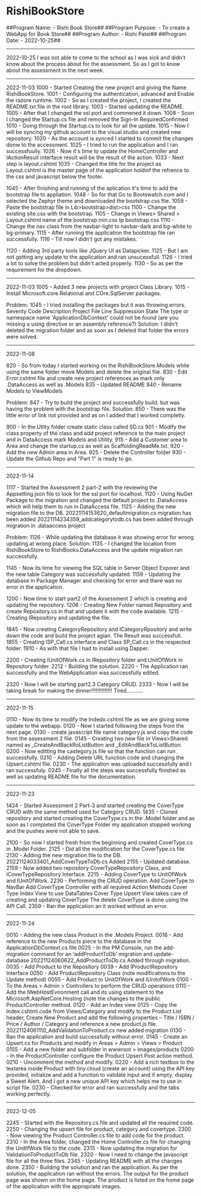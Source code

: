 # RishiBookStore
##Program Name: - Rishi Book Store##
##Program Purpose: - To create a WebApp for Book Store##
##Program Author: - Rishi Patel##
##Program Date: - 2022-10-25##
______________________________________________________________________________________________________________________________________

2022-10-25
I was not able to come to the school as I was sick and didn't know about the process about for the assessment.
So as I got to know about the assessment in the next week.

______________________________________________________________________________________________________________________________________

2022-11-03
1000 - Started Creating the new project and giving the Name RishiBookStore.
1001 - Configuring the authentication, advanced and Enable the razore runtime.
1002 - So as I created the project, I created the README.txt file in the root library.
1003 - Started updating the README.
1005 - After that I changed the ssl port and commened it down.
1008 - Soon I changed the Startup.cs file and removed the Sign-In RequiredConfirmed
1010 - Going through the Startup.cs to look for all the update.
1015 - Now I will be syncing my github account to the visual studio and created new repository.
1020 - As the account is synced I started to commit the changes donw to the accessment.
1025 - I tried to run the application and I ran successfuully.
1026 - Now it's time to update the HomeController and IActionResult interface result will be the result of the action.
1033 - Next step is layout.cshtml
1035 - Changed the title for the project as Layout.cshtml is the master page of the application holdinf the refrence to the css and javascript below the footer.

1045 - After finishing and running of the aplication it's time to add the bootstrap file to appliation.
1048 - So for that Go to Bootswatch.com and I selected the Zephyr theme and downloaded the bootstrap.css file.
1059 - Paste the bootstrap file in Lib>bootstrap>dist>css
1100 - Change the existing site.css with the bootstrap.
1105 - Change in Views> Shared > Layout.cshtml name of the bootstrap.min.css tp bootstrap.css
1110 - Change the nav class from the navbar-light to navbar-dark and bg-white to bg-primary.
1115 - After running the application the bootstrap file ran successfully.
1116 - Till now I didn't got any mistakes.

1120 - Adding 3rd party tools like JQuery UI as Datapicker.
1125 - But I am not getting any update to the application and ran unsucessfull.
1126 - I tried a lot to solve the problem but didn't acted properly.
1130 - So as per the requirement for the dropdown.

______________________________________________________________________________________________________________________________________

2022-11-03
1005 - Added 3 new projects with project Class Library.
1015 - Install Microsoft.core.Relational and COre.SqlServer packages.

Problem:
1045 - I tried installing the packages but it was throwing errors.
Severity	Code	Description	Project	File	Line	Suppression State
The type or namespace name 'ApplicationDbContext' could not be found (are you missing a using directive or an assembly reference?)
Solution: 
I didn't deleted the migration folder and as soon as I deleted that folder the errors were solved.

______________________________________________________________________________________________________________________________________

2022-11-08

820 - So from today I started working on the RishiBookStore.Models while using the same folder move Models and delete the original file.
830 - Edit Error.cshtml file and create new project references as mark only .DataAccess as well as .Models
835 - Updated README
840 - Rename Models to ViewModels

Problem:
847 - Try to build the project and successfully build. but was having the problem with the bootstrap file.
Soluiton:
850 - There was the little error of link not provided and as on I added that I worked completly.

900 - In the Utlity folder create static class called SD.cs
901 - Modify the class property of the class and add project reference to the main project and in DataAccess mark Models and Utility.
915 - Add a Customer area to Area and change the startup.cs as well as ScaffoldingReadMe.txt.
920 - Add the new Admin area in Area.
925 - Delete the Controller folder
930 - Update the Github Repo and "Part 1" is ready to go.

______________________________________________________________________________________________________________________________________

2022-11-14

1117 - Started the Assessment 2 part-2 with the reviewing the Appsetting.json file to look for the ssl port for localhost.
1120 - Using NuGet Package to the migration and changed the default project to .DataAccess which will help them to run in DataAccess file.
1125 - Adding the new migration file to the DB.
		20221114153620_defaultmigration.cs migration has been added 
		20221114234359_addcategorytodb.cs has been added through migration in .dataaccess project

Problem: 
1126 - While updating the database it was showing error for wrong updating at wrong place.
Solution:
1135 - I changed the location from RishiBookStore to RishiBooks.DataAccess and the update migration ran successfully.

1145 - Now its time for viewing the SQL table in Server Object Exporer and the new table Category was successfully updated.
1159 - Updating the database in Package Manager and checking for error and there was no error in the application.

1200 - Now time to start part2 of the Assessment 2 which is creating and updating the repository.
1206 - Creating New Folder named Repository and create Repository.cs in that and update it with the code available.
1215 - Creating IRepository and updating the file. 

1845 - Now creating CategoryRepository and ICategoryRpository and write down the code and build the project agian.
The Result was successfull.
1855 - Creating ISP_Call.cs interface and Class SP_Call.cs in the respected folder.
1910 - As with that file I had to install using Dapper.

2200 - Creating IUnitOfWork.cs in IRepository folder and UnitOfWork in Repository folder.
2212 - Building the solution.
2220 - The Application ran successfully and the WebApplication was successfully edited.

2320 - Now I will be starting part2.3 Category CRUD.
2333 - Now I will be taking  break for making the dinner!!!!!!!!!!!!!! Tired...........
______________________________________________________________________________________________________________________________________

2022-11-15

0110 - Now its time to modify the Indedx.cshtml file as we are giving some update to the webapp.
0120 - Now I started following the steps from the next page.
0130 - create javascript file name category.js and copy the code from the assessment 2 file.
0145 - Creating two new file in Views>Shared named as _CreateAndBackRoListButton and _EditAndBackToListButton.
0200 - Now editting the castegory.js file so that the function can run successfully.
0210 - Adding Delete URL function code and changing the Upsert.cshtml file.
0230 - The application was uploaded successfully and I ran successfuly.
0245 - Finally all the steps was successfully finished as well as updating README file for the documentation.

______________________________________________________________________________________________________________________________________

2022-11-23

1424 - Started Assessment 2 Part-3 and started creating the CoverType CRUD with the same method used for Category CRUD.
1435 - Cloned repository and started creating the CoverType.cs in the .Model folder and as soon as I completed the CoverType Folder my application stopped working and the pushes were not able to save.

2100 - So now I started fresh from the beginning and created CoverType.cs in .Model Folder.
2125 - Did all the modification for the CoverType.cs file
2130 - Adding the new migration file to the DB.
		20221124033401_AddCoverTypeToDb.cs Added
2155 - Updated database.
2159 - Now added two repository CoverTypeRepository Class,
		and ICoverTypeRepository Interface.
2215 - Adding CoverType to UnitOfWork and IUnitOfWork.
2230 - Performing the CRUD operation.
		Add CoverType to NavBar
		Add CoverType Controller with all required Action Methods
		Cover Type Index View to use DataTables
		Cover Type Upsert View takes care of creating and updating CoverType
		The delete CoverType is done using the API Call.
2359 - Ran the application an it worked without an error.
______________________________________________________________________________________________________________________________________

2022-11-24

0010 - Adding the new class Product in the .Models Project.
0016 - Add reference to the new Products piece to the database in the ApplicationDbContext.cs file
0025 - In the PM Console, run the add-migration command for an  ‘addProductToDb’ migration and update-database
		20221124060622_AddProductToDb.cs Added through migration.
0035 - Add Product to the Repository
0039 - Add IProductRepository Interface
0050 - Add ProductRepository Class (note modifications to the Update method)
0055 - Add Product to UnitOfWork and IUnitofWork
0100 - To the Areas > Admin > Controllers to perform the CRUD operations
0115 - Add the IWebHostEvironment call and its using statement to the Microsoft.AspNetCore.Hosting (note the changes to the public ProductController method.
0120 - Add an Index view
0125 - Copy the Index.cshtml code from Views/Category and modify to the Product List header, Create New Product and add the following properties – Title / ISBN / Price / Author / Category and reference a new product.js file.
		20221124061110_AddValidationToProduct.cs new added migration
0130 - Ran the application and build successfully without error.
0145 - Create an Upsert.cs for Products and modify in Areas > Admin > Views > Product 
0155 - Add a new folder and subfolder in wwwroot > images/products
0200 - In the ProductController configure the Product Upsert Post action method.
0210 - Uncomment the method and modify.
0220 - Add a rich textbox to the textarea inside Product with tiny.cloud (create an account) using the API key provided, initialize and add a function to validate input and if empty, display a Sweet Alert.
		And I got a new unique API key which helps me to use in script file.
0230 - Checked for error and ran successfully and the tabs working perfectly.
______________________________________________________________________________________________________________________________________

2022-12-05

2245 - Started with the Repository.cs file and updated all the required code.
2250 - Changing the upsert file for product, category and covertype.
2300 - Now viewing the Product Controller.cs file to add code for the product. 
2310 - In the Area folder, changed the Home Controller.cs file for changing the UnitIfWork file to the code.
2315 - Now updating the migration for ValidationToProductToDb file.
2320 - Now I need to change the javascript file for all the three files.
2345 - Updating README with all the changes done.
2350 - Building the solution and ran the applicatiion. As per the solution, the application ran without the errors. The output for the product page was shown on the home page.
	   The product is listed on the home page of the application with the appropriate images.
